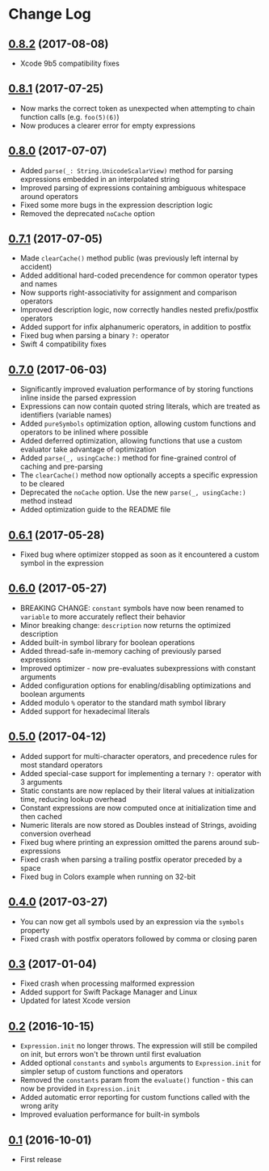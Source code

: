 # Change Log

## [0.8.2](https://github.com/nicklockwood/Expression/releases/tag/0.8.2) (2017-08-08)

- Xcode 9b5 compatibility fixes

## [0.8.1](https://github.com/nicklockwood/Expression/releases/tag/0.8.1) (2017-07-25)

- Now marks the correct token as unexpected when attempting to chain function calls (e.g. `foo(5)(6)`)
- Now produces a clearer error for empty expressions

## [0.8.0](https://github.com/nicklockwood/Expression/releases/tag/0.8.0) (2017-07-07)

- Added `parse(_: String.UnicodeScalarView)` method for parsing expressions embedded in an interpolated string
- Improved parsing of expressions containing ambiguous whitespace around operators
- Fixed some more bugs in the expression description logic
- Removed the deprecated `noCache` option

## [0.7.1](https://github.com/nicklockwood/Expression/releases/tag/0.7.1) (2017-07-05)

- Made `clearCache()` method public (was previously left internal by accident)
- Added additional hard-coded precendence for common operator types and names
- Now supports right-associativity for assignment and comparison operators
- Improved description logic, now correctly handles nested prefix/postfix operators
- Added support for infix alphanumeric operators, in addition to postfix
- Fixed bug when parsing a binary `?:` operator
- Swift 4 compatibility fixes

## [0.7.0](https://github.com/nicklockwood/Expression/releases/tag/0.7.0) (2017-06-03)

- Significantly improved evaluation performance of by storing functions inline inside the parsed expression
- Expressions can now contain quoted string literals, which are treated as identifiers (variable names)
- Added `pureSymbols` optimization option, allowing custom functions and operators to be inlined where possible
- Added deferred optimization, allowing functions that use a custom evaluator take advantage of optimization
- Added `parse(_, usingCache:)` method for fine-grained control of caching and pre-parsing
- The `clearCache()` method now optionally accepts a specific expression to be cleared
- Deprecated the `noCache` option. Use the new `parse(_, usingCache:)` method instead
- Added optimization guide to the README file

## [0.6.1](https://github.com/nicklockwood/Expression/releases/tag/0.6.1) (2017-05-28)

- Fixed bug where optimizer stopped as soon as it encountered a custom symbol in the expression

## [0.6.0](https://github.com/nicklockwood/Expression/releases/tag/0.6.0) (2017-05-27)

- BREAKING CHANGE: `constant` symbols have now been renamed to `variable` to more accurately reflect their behavior
- Minor breaking change: `description` now returns the optimized description
- Added built-in symbol library for boolean operations
- Added thread-safe in-memory caching of previously parsed expressions
- Improved optimizer - now pre-evaluates subexpressions with constant arguments
- Added configuration options for enabling/disabling optimizations and boolean arguments
- Added modulo `%` operator to the standard math symbol library
- Added support for hexadecimal literals

## [0.5.0](https://github.com/nicklockwood/Expression/releases/tag/0.5.0) (2017-04-12)

- Added support for multi-character operators, and precedence rules for most standard operators
- Added special-case support for implementing a ternary `?:` operator with 3 arguments
- Static constants are now replaced by their literal values at initialization time, reducing lookup overhead
- Constant expressions are now computed once at initialization time and then cached
- Numeric literals are now stored as Doubles instead of Strings, avoiding conversion overhead
- Fixed bug where printing an expression omitted the parens around sub-expressions
- Fixed crash when parsing a trailing postfix operator preceded by a space
- Fixed bug in Colors example when running on 32-bit

## [0.4.0](https://github.com/nicklockwood/Expression/releases/tag/0.4.0) (2017-03-27)

- You can now get all symbols used by an expression via the `symbols` property
- Fixed crash with postfix operators followed by comma or closing paren

## [0.3](https://github.com/nicklockwood/Expression/releases/tag/0.3) (2017-01-04)

- Fixed crash when processing malformed expression
- Added support for Swift Package Manager and Linux
- Updated for latest Xcode version

## [0.2](https://github.com/nicklockwood/Expression/releases/tag/0.2) (2016-10-15)

- `Expression.init` no longer throws. The expression will still be compiled on init, but errors won't be thrown until first evaluation
- Added optional `constants` and `symbols` arguments to `Expression.init` for simpler setup of custom functions and operators
- Removed the `constants` param from the `evaluate()` function - this can now be provided in `Expression.init`
- Added automatic error reporting for custom functions called with the wrong arity
- Improved evaluation performance for built-in symbols

## [0.1](https://github.com/nicklockwood/Expression/releases/tag/0.1) (2016-10-01)

- First release
